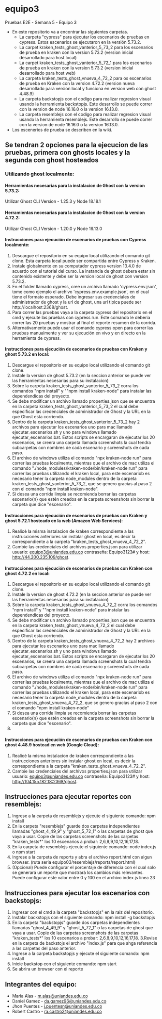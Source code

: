 # equipo3
Pruebas E2E - Semana 5 - Equipo 3

* En este repositorio va a encontrar las siguientes carpetas.
     * La carpeta "cypress" para ejecutar los escenarios de pruebas en cypress. Estos escenarios se ejecutaron en la versión 5.73.2.
     * La carpet kraken_tests_ghost_vanterior_5_73_2 para los escenarios de prueba en kraken con la version 5.73.2 (version inicial desarrollado para host local)
     * La carpet kraken_tests_ghost_vanterior_5_72_1 para los escenarios de prueba en kraken con la version 5.73.2 (version inicial desarrollado para host web)
     * La carpeta kraken_tests_ghost_vnueva_4_72_2 para os escenarios de prueba en Kraken con la version 4.72.2 (version nueva desarrollado para version local y funciona en version web con ghost 4.48.9)
     * La carpeta backstopjs con el codigo para realizar regresion visual usando la herramienta backstopjs. Este desarrollo se puede correr con la version de node 16.16.0 o la version 16.13.0.
     * La carpeta resemblejs con el codigo para realizar regresion visual usando la herramienta resemblejs. Este desarrollo se puede correr con la version de node 16.16.0 o la version 16.13.0.
* Los escenerios de prueba se describen en la wiki.


## Se tendran 2 opciones para la ejecucion de las pruebas, primera con ghosts locales y la segunda con ghost hosteados

### Utilizando ghost localmente:

#### Herramientas necesarias para la instalacion de Ghost con la version 5.73.2:
Utilizar Ghost CLI Version - 1.25.3 y Node 18.18.1

#### Herramientas necesarias para la instalacion de Ghost con la version 4.72.2:
Utilizar Ghost CLI Version - 1.20.0 y Node 16.13.0

#### Instrucciones para ejecución de escenarios de pruebas con Cypress localmente:
1. Descargue el repositorio en su equipo local utilizando el comando git clone. Esta carpeta local puede ser compartida entre Cypress y Kraken.
2. Instale globalmente en su computador cypress version 13.4.0 de acuerdo con el tutorial del curso. La instancia de ghost debera estar sin contenido existente y debe ser la version local de ghost con version 5.73.2.
3. En el folder llamado cypress, cree un archivo llamado 'cypress.env.json', tome como ejemplo el archivo 'cypress.env.example.json', en el cual tiene el formato esperado. Debe ingresar sus credenciales de administrador de ghost y la url de ghost, una url tipica puede ser http://localhost:2368/ghost.
4. Para correr las pruebas vaya a la carpeta cypress del repositorio en el cmd y ejecute las pruebas con cypress run. Este comando le deberia correr las 20 pruebas y mostrar al final el reporte resumen de la corrida.
5. Alternativamente puede usar el comando cypress open para correr las pruebas manualmente y ver su ejecución en vivo y en directo en la herramienta de cypress.

#### Instrucciones para ejecución de escenarios de pruebas con Kraken y ghost 5.73.2 en local:
1. Descargue el repositorio en su equipo local utilizando el comando git clone.
2. Instale la version de ghost 5.73.2 (en la seccion anterior se puede ver las herramientas necesarias para su instalacion)
3. Sobre la carpeta kraken_tests_ghost_vanterior_5_73_2 corra los comandos "npm install" y ""npm install kraken-node" para instalar las dependendicas del proyecto.
4. Se debe modificar un archivo llamado properties.json que se encuentra en la carpeta kraken_tests_ghost_vanterior_5_73_2 el cual debe especificar las credenciales de administrador de Ghost y la URL en la que Ghost esta corriendo.
5. Dentro de la carpeta kraken_tests_ghost_vanterior_5_73_2 hay 2 archivos para ejecutar los escenarios uno para mac llamado ejecutar_escenarios.sh y uno para windows llamado ejecutar_escenarios.bat. Estos scripts se encargaran de ejecutar los 20 escenarios, se creera una carpeta llamada screenshots la cual tendra subcarpetas con nombres de cada escenario y screenshots de cada paso.
6. El archivo de windows utiliza el comando "npx kraken-node run" para correr las pruebas localmente, mientras que el archivo de mac utiliza el comando "./node_modules/kraken-node/bin/kraken-node run" para correr las pruebas utilizando el kraken local, para este escenariob es necesario tener la carpeta node_modules dentro de la carpeta kraken_tests_ghost_vanterior_5_73_2, que se genero gracias al paso 2 con el comando "npm install kraken-node".
7. Si desea una corrida limpia se recomienda borrar las carpetas escenario{n} que estén creados en la carpeta screenshots sin borrar la carpeta que dice "escenario".

#### Instrucciones para ejecución de escenarios de pruebas con Kraken y ghost 5.72.1 hosteado en la web (Amazon Web Services):
1. Realicé la misma instalacion de kraken correspondiente a las instrucciones anteriores sin instalar ghost en local, es decir la correspondiente a la carpeta "kraken_tests_ghost_vnueva_4_72_2".
2. Cambie las credenciales del archivos properties.json para utilizar usuario: equipo3@uniandes.edu.co contraseña: Equipo3123# y host: http://44.200.235.109/ghost.

#### Instrucciones para ejecución de escenarios de pruebas con Kraken con ghost 4.72.2 en local:
1. Descargue el repositorio en su equipo local utilizando el comando git clone.
2. Instale la version de ghost 4.72.2 (en la seccion anterior se puede ver las herramientas necesarias para su instalacion)
3. Sobre la carpeta kraken_tests_ghost_vnueva_4_72_2 corra los comandos "npm install" y ""npm install kraken-node" para instalar las dependendicas del proyecto.
4. Se debe modificar un archivo llamado properties.json que se encuentra en la carpeta kraken_tests_ghost_vnueva_4_72_2 el cual debe especificar las credenciales de administrador de Ghost y la URL en la que Ghost esta corriendo.
5. Dentro de la carpeta kraken_tests_ghost_vnueva_4_72_2 hay 2 archivos para ejecutar los escenarios uno para mac llamado ejecutar_escenarios.sh y uno para windows llamado ejecutar_escenarios.bat. Estos scripts se encargaran de ejecutar los 20 escenarios, se creera una carpeta llamada screenshots la cual tendra subcarpetas con nombres de cada escenario y screenshots de cada paso.
6. El archivo de windows utiliza el comando "npx kraken-node run" para correr las pruebas localmente, mientras que el archivo de mac utiliza el comando "./node_modules/kraken-node/bin/kraken-node run" para correr las pruebas utilizando el kraken local, para este escenariob es necesario tener la carpeta node_modules dentro de la carpeta kraken_tests_ghost_vnueva_4_72_2, que se genero gracias al paso 2 con el comando "npm install kraken-node"
7. Si desea una corrida limpia se recomienda borrar las carpetas escenario{n} que estén creados en la carpeta screenshots sin borrar la carpeta que dice "escenario".
8. 
#### Instrucciones para ejecución de escenarios de pruebas con Kraken con ghost 4.48.9 hostead en web (Google Cloud):
1. Realicé la misma instalacion de kraken correspondiente a las instrucciones anteriores sin instalar ghost en local, es decir la correspondiente a la carpeta "kraken_tests_ghost_vnueva_4_72_2".
2. Cambie las credenciales del archivos properties.json para utilizar usuario: equipo3@uniandes.edu.co contraseña: Equipo3123# y host: http://104.155.182.18:2368/ghost.

## Instrucciones para ejecutar reportes con resemblejs:
1. Ingrese a la carpeta de resemblejs y ejecute el siguiente comando: npm install
2. En la carpeta "resemblejs" guarde dos carpetas independientes llamadas "ghost_4_49_9" y "ghost_5_72_1" o las carpetas de ghost que vaya a usar. Copie de las carpetas screenshots de las carpetas "kraken_tests*" los 10 escenarios a probar: 2,6,8,9,10,12,16,17,18.
3. En la carpeta de resemblejs ejecute el siguiente comando: node index.js o npm start
4. Ingrese a la carpeta de reports y abra el archivo report.html con algun browser. (ruta seria equipo03/resemblejs/reports/report.html)
5. (Opcional) Puede configurar el porcentaje de diferencia con el cual solo se generará un reporte que mostrará los cambios más relevantes. Puede configurar este valor entre 0 y 100 en el archivo index.js línea 23 

## Instrucciones para ejecutar los escenarios con backstopjs:
1. Ingresar con el cmd a la carpeta "backstopjs" en la raiz del repositorio.
2. Instalar backstopjs con el siguiente comando: npm install -g backstopjs
3. En la carpeta "backstopjs" guarde dos carpetas independientes llamadas "ghost_4_49_9" y "ghost_5_72_1" o las carpetas de ghost que vaya a usar. Copie de las carpetas screenshots de las carpetas "kraken_tests*" los 10 escenarios a probar: 2,6,8,9,10,12,16,17,18.
3.Revise en la carpeta de backstojs el archivo "index.js" para que ahga referencia a las carpetas del paso anterior.
4. Ingrese a la carpeta backstopjs y ejecute el siguiente comando: npm install
5. Inicie backstop con el siguiente comando: npm start
6. Se abrira un browser con el reporte

## Integrantes del equipo:
- Maria Alas - m.alas@uniandes.edu.co
- Daniel Gamez - da.gamez96@uniandes.edu.co
- Jhon Puentes - j.puentesn@uniandes.edu.co
- Robert Castro - ra.castro2@uniandes.edu.co
